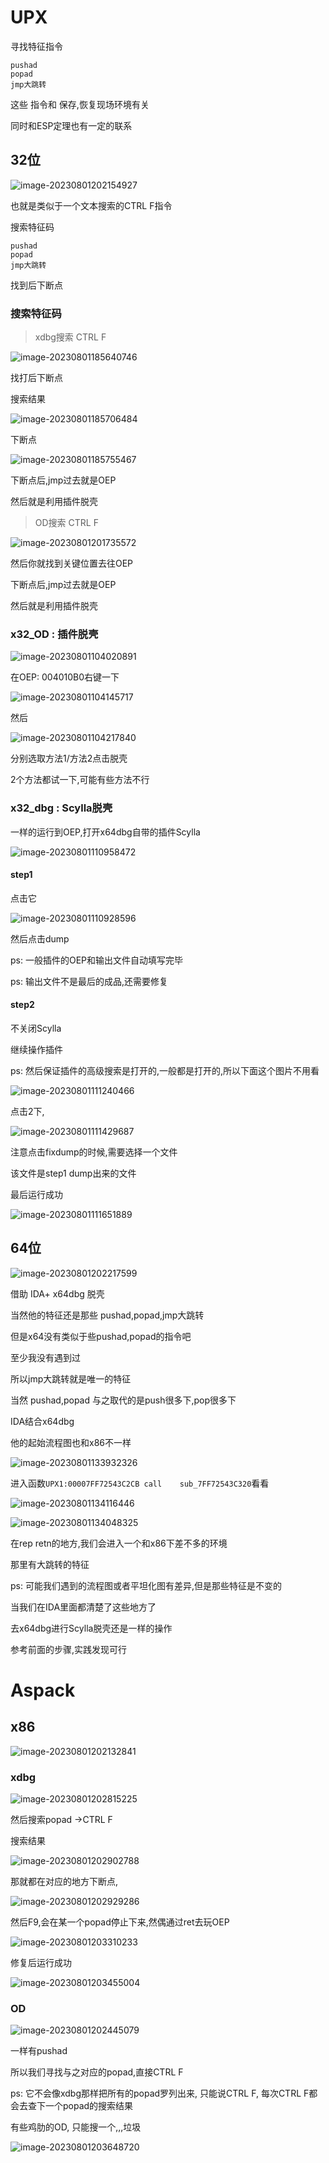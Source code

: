 

# UPX



寻找特征指令

```assembly
pushad
popad
jmp大跳转
```

这些 指令和 保存,恢复现场环境有关

同时和ESP定理也有一定的联系



## 32位

![image-20230801202154927](img/image-20230801202154927.png)

也就是类似于一个文本搜索的CTRL F指令

搜索特征码

```
pushad
popad
jmp大跳转
```

找到后下断点



### 搜索特征码

> xdbg搜索 CTRL F

![image-20230801185640746](img/image-20230801185640746.png)

找打后下断点

搜索结果

![image-20230801185706484](img/image-20230801185706484.png)

下断点

![image-20230801185755467](img/image-20230801185755467.png)



下断点后,jmp过去就是OEP

然后就是利用插件脱壳



> OD搜索 CTRL F

![image-20230801201735572](img/image-20230801201735572.png)

然后你就找到关键位置去往OEP

下断点后,jmp过去就是OEP

然后就是利用插件脱壳



### x32_OD :  插件脱壳 



![image-20230801104020891](img/image-20230801104020891.png)

在OEP: 004010B0右键一下

![image-20230801104145717](img/image-20230801104145717.png)

然后

![image-20230801104217840](img/image-20230801104217840.png)

分别选取方法1/方法2点击脱壳

2个方法都试一下,可能有些方法不行





### x32_dbg : Scylla脱壳

一样的运行到OEP,打开x64dbg自带的插件Scylla

![image-20230801110958472](img/image-20230801110958472.png)

#### step1

点击它

![image-20230801110928596](img/image-20230801110928596.png)

然后点击dump

ps: 一般插件的OEP和输出文件自动填写完毕

ps: 输出文件不是最后的成品,还需要修复



#### step2

不关闭Scylla

继续操作插件



ps: 然后保证插件的高级搜索是打开的,一般都是打开的,所以下面这个图片不用看

![image-20230801111240466](img/image-20230801111240466.png)

点击2下, 

![image-20230801111429687](img/image-20230801111429687.png)

注意点击fixdump的时候,需要选择一个文件

该文件是step1 dump出来的文件

最后运行成功

![image-20230801111651889](img/image-20230801111651889.png)

## 64位

![image-20230801202217599](img/image-20230801202217599.png)

借助 IDA+ x64dbg 脱壳

当然他的特征还是那些 pushad,popad,jmp大跳转

但是x64没有类似于些pushad,popad的指令吧

至少我没有遇到过

所以jmp大跳转就是唯一的特征

当然 pushad,popad 与之取代的是push很多下,pop很多下

IDA结合x64dbg

他的起始流程图也和x86不一样

![image-20230801133932326](img/image-20230801133932326.png)



进入函数`UPX1:00007FF72543C2CB call    sub_7FF72543C320`看看

![image-20230801134116446](img/image-20230801134116446.png)

![image-20230801134048325](img/image-20230801134048325.png)

在rep retn的地方,我们会进入一个和x86下差不多的环境

那里有大跳转的特征

ps: 可能我们遇到的流程图或者平坦化图有差异,但是那些特征是不变的

当我们在IDA里面都清楚了这些地方了

去x64dbg进行Scylla脱壳还是一样的操作

参考前面的步骤,实践发现可行





# Aspack



## x86



![image-20230801202132841](img/image-20230801202132841.png)



### xdbg

![image-20230801202815225](img/image-20230801202815225.png)

然后搜索popad ->CTRL F

搜索结果

![image-20230801202902788](img/image-20230801202902788.png)

那就都在对应的地方下断点,

![image-20230801202929286](img/image-20230801202929286.png)

然后F9,会在某一个popad停止下来,然偶通过ret去玩OEP

![image-20230801203310233](img/image-20230801203310233.png)

 修复后运行成功

![image-20230801203455004](img/image-20230801203455004.png)

### OD

![image-20230801202445079](img/image-20230801202445079.png)

一样有pushad

所以我们寻找与之对应的popad,直接CTRL F

ps: 它不会像xdbg那样把所有的popad罗列出来, 只能说CTRL F, 每次CTRL F都会去查下一个popad的搜索结果

有些鸡肋的OD, 只能搜一个,,,垃圾

![image-20230801203648720](img/image-20230801203648720.png)



